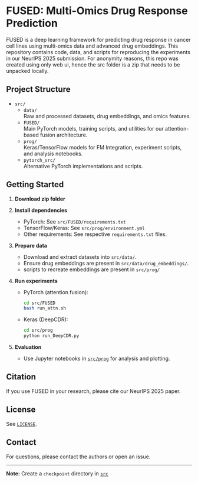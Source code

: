 # FUSED: Multi-Omics Drug Response Prediction

FUSED is a deep learning framework for predicting drug response in cancer cell lines using multi-omics data and advanced drug embeddings. This repository contains code, data, and scripts for reproducing the experiments in our NeurIPS 2025 submission. For anonymity reasons, this repo was created using only web ui, hence the src folder is a zip that needs to be unpacked locally.

## Project Structure

- `src/`
  - `data/`  
    Raw and processed datasets, drug embeddings, and omics features.
  - `FUSED/`  
    Main PyTorch models, training scripts, and utilities for our attention-based fusion architecture.
  - `prog/`  
    Keras/TensorFlow models for FM Integration, experiment scripts, and analysis notebooks.
  - `pytorch_src/`  
    Alternative PyTorch implementations and scripts.

## Getting Started

1. **Download zip folder**

2. **Install dependencies**
   - PyTorch: See `src/FUSED/requirements.txt`
   - TensorFlow/Keras: See `src/prog/environment.yml`
   - Other requirements: See respective `requirements.txt` files.

3. **Prepare data**
   - Download and extract datasets into `src/data/`.
   - Ensure drug embeddings are present in `src/data/drug_embeddings/`.
   - scripts to recreate embeddings are present in `src/prog/`

4. **Run experiments**
   - PyTorch (attention fusion):  
     ```sh
     cd src/FUSED
     bash run_attn.sh
     ```
   - Keras (DeepCDR):  
     ```sh
     cd src/prog
     python run_DeepCDR.py
     ```

5. **Evaluation**
   - Use Jupyter notebooks in [`src/prog`](src/prog) for analysis and plotting.

## Citation

If you use FUSED in your research, please cite our NeurIPS 2025 paper.

## License

See [`LICENSE`](LICENSE).

## Contact

For questions, please contact the authors or open an issue.

---

**Note:** Create a `checkpoint` directory in [`src`](src)